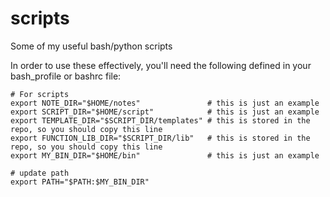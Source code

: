 # scripts
Some of my useful bash/python scripts

In order to use these effectively, you'll need the following defined in your bash_profile or bashrc file:
```
# For scripts
export NOTE_DIR="$HOME/notes"               # this is just an example
export SCRIPT_DIR="$HOME/script"            # this is just an example
export TEMPLATE_DIR="$SCRIPT_DIR/templates" # this is stored in the repo, so you should copy this line
export FUNCTION_LIB_DIR="$SCRIPT_DIR/lib"   # this is stored in the repo, so you should copy this line
export MY_BIN_DIR="$HOME/bin"               # this is just an example

# update path
export PATH="$PATH:$MY_BIN_DIR"

```
